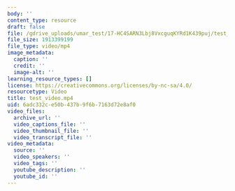 ```yaml
---
body: ''
content_type: resource
draft: false
file: /gdrive_uploads/umar_test/17-HC4SARN3Lbj8VxcguqKYRd1K439puj/test_video.mp4
file_size: 1913399199
file_type: video/mp4
image_metadata:
  caption: ''
  credit: ''
  image-alt: ''
learning_resource_types: []
license: https://creativecommons.org/licenses/by-nc-sa/4.0/
resourcetype: Video
title: test_video.mp4
uid: 6adc332c-e50b-437b-9f6b-7163d72e8af0
video_files:
  archive_url: ''
  video_captions_file: ''
  video_thumbnail_file: ''
  video_transcript_file: ''
video_metadata:
  source: ''
  video_speakers: ''
  video_tags: ''
  youtube_description: ''
  youtube_id: ''
---
```


